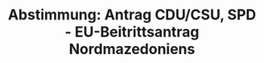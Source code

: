 ---
abstimmung:
  abstimmung: 6
  bundestagssitzung: 115
  legislaturperiode: 19
categories:
- Todo
data:
- title: Abstimmungsergebnis 20190926_6-data.pdf
  url: /res/2021-btw/abstimmungsergebnisse/20190926_6-data.pdf
- title: Abstimmungsergebnis 20190926_6_xls-data.xlsx
  url: /res/2021-btw/abstimmungsergebnisse/20190926_6_xls-data.xlsx
- title: Abstimmungsergebnis 20190926_6_xls-data.csv
  url: /res/2021-btw/abstimmungsergebnisse/csv/20190926_6_xls-data.csv
ergebnis:
  afd:
    enthaltung: 1
    gesamt: 91
    ja: 0
    nein: 76
    nichtabgegeben: 14
    ungueltig: 0
  bü90/gr:
    enthaltung: 0
    gesamt: 67
    ja: 58
    nein: 0
    nichtabgegeben: 9
    ungueltig: 0
  cdu/csu:
    enthaltung: 1
    gesamt: 246
    ja: 223
    nein: 0
    nichtabgegeben: 22
    ungueltig: 0
  die linke.:
    enthaltung: 10
    gesamt: 69
    ja: 0
    nein: 38
    nichtabgegeben: 21
    ungueltig: 0
  fdp:
    enthaltung: 3
    gesamt: 80
    ja: 57
    nein: 8
    nichtabgegeben: 12
    ungueltig: 0
  file: 20190926_6_xls-data.xlsx
  fraktionslos:
    enthaltung: 1
    gesamt: 4
    ja: 0
    nein: 0
    nichtabgegeben: 3
    ungueltig: 0
  spd:
    enthaltung: 0
    gesamt: 152
    ja: 127
    nein: 0
    nichtabgegeben: 25
    ungueltig: 0
layout: abstimmung
links:
- title: Link zu bundestag.de
  url: https://www.bundestag.de/parlament/plenum/abstimmung/abstimmung?id=619
preview: 'Deutscher Bundestag


  115. Sitzung des Deutschen Bundestages

  am Donnerstag, 26. September 2019


  Endgültiges Ergebnis der Namentlichen Abstimmung Nr. 6


  Antrag der Fraktionen der CDU/CSU und SPD

  Einvernehmensherstellung von Bundestag und Bundesregierung zum Beitrittsantrag der

  Republik Nordmazedonien zur Europäischen Union und zur Empfehlung von

  Europäischer Kommission und Hoher Vertreterin vom 29. Mai 2019 zur Aufnahme von

  Beitrittsverhandlungen

  Drs. 19/13508'
tags:
- Todo
title: 'Abstimmung: Antrag CDU/CSU, SPD - EU-Beitrittsantrag Nordmazedoniens'
---